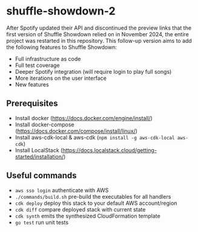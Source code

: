 # shuffle-showdown-2
After Spotify updated their API and discontinued the preview links that the first version of
Shuffle Showdown relied on in November 2024, the entire project was restarted in this repository.
This follow-up version aims to add the following features to Shuffle Showdown:
 - Full infrastructure as code
 - Full test coverage
 - Deeper Spotify integration (will require login to play full songs)
 - More iterations on the user interface
 - New features

## Prerequisites
 - Install docker (https://docs.docker.com/engine/install/)
 - Install docker-compose (https://docs.docker.com/compose/install/linux/)
 - Install aws-cdk-local & aws-cdk (`npm install -g aws-cdk-local aws-cdk`)
 - Install LocalStack (https://docs.localstack.cloud/getting-started/installation/)

## Useful commands

 * `aws sso login`        authenticate with AWS
 * `./commands/build.sh`  pre-build the executables for all handlers
 * `cdk deploy`           deploy this stack to your default AWS account/region
 * `cdk diff`             compare deployed stack with current state
 * `cdk synth`            emits the synthesized CloudFormation template
 * `go test`              run unit tests